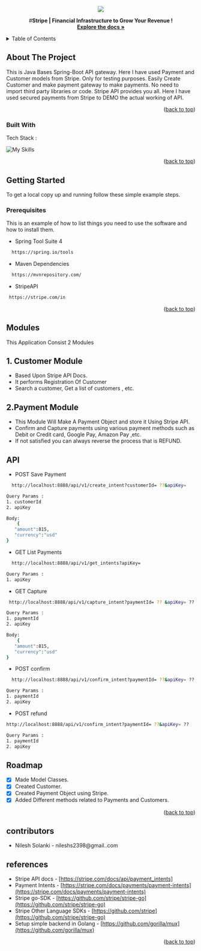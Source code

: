 

<a name="readme-top"></a> 

<!-- PROJECT SHIELDS -->

<p align="center">
  <img src="![social](https://github.com/nileshs23/PortOneAssignment/assets/53571060/dffa5a8d-d4c4-4b9e-aa60-dcf5aed0527a)" />
</p>

  <p align="center">
    #<strong>Stripe | Financial Infrastructure to Grow Your Revenue  !</strong>
    <br />
    <a href="https://github.com/nileshs23"><strong>Explore the docs »</strong></a>
    <br />
  </p>
</div>



<!-- TABLE OF CONTENTS -->
<details>
  <summary>Table of Contents</summary>
  <ol>
    <li>
      <a href="#about-the-project">About The Project</a>
      <ul>
        <li><a href="#built-with">Built With</a></li>
      </ul>
    </li>
    <li>
      <a href="#getting-started">Getting Started</a>
      <ul>
        <li><a href="#prerequisites">Prerequisites</a></li>
        <li><a href="#installation">Installation</a></li>
      </ul>
    </li>
    <li><a href="#modules">Modules</a></li>
    <li><a href="#API">API</a></li>
    <li><a href="#roadmap">Roadmap</a></li>
    <li><a href="#contributors">Contributors</a></li>
    <li><a href="#references">References</a></li>
  </ol>
</details>



<!-- ABOUT THE PROJECT -->
## About The Project

This is Java Bases Spring-Boot API gateway. Here I have used Payment and Customer models from Stripe. Only for testing purposes. 
Easily Create Customer and make payment gateway to make payments. No need to import third party libraries or code. Stripe API provides you all. Here I have used secured payments from Stripe to DEMO the actual working of API.

<p align="right">(<a href="#readme-top">back to top</a>)</p>



### Built With

Tech Stack :

![My Skills](https://skillicons.dev/icons?i=java,spring,maven,github,git,vscode&theme=light)
<p align="right">(<a href="#readme-top">back to top</a>)</p>



<!-- GETTING STARTED -->
## Getting Started

To get a local copy up and running follow these simple example steps.

### Prerequisites

This is an example of how to list things you need to use the software and how to install them.
  
  * Spring Tool Suite 4

 ```sh
   https://spring.io/tools
   ```
  
   * Maven Dependencies

 ```sh
   https://mvnrepository.com/
   ```
   
   * StripeAPI 

 ```sh
  https://stripe.com/in
   ```

<p align="right">(<a href="#readme-top">back to top</a>)</p>

<!-- USAGE EXAMPLES -->
## Modules
This Application Consist 2 Modules

## 1. Customer Module

- Based Upon Stripe API Docs.
- It performs Registration Of Customer
- Search a customer, Get a list of customers , etc.
  
## 2.Payment Module
- This Module Will Make A Payment Object and store it Using Stripe API.
- Confirm and Capture payments using various payment methods such as Debit or Credit card, Google Pay, Amazon Pay ,etc.
- If not satisfied you can always reverse the process that is REFUND.


<!-- API -->
## API
  
   * POST Save Payment
 ```sh
   http://localhost:8888/api/v1/create_intent?customerId= ??&apiKey=
   ```
 ```sh
 Query Params :
 1. customerId
 2. apiKey
 
 Body:
     {
    "amount":815,
    "currency":"usd"
}
   ```
  
   * GET List Payments

 ```sh
   http://localhost:8888/api/v1/get_intents?apiKey=
   ```
 ```sh
 Query Params :
 1. apiKey
   ```
   * GET Capture

 ```sh
  http://localhost:8888/api/v1/capture_intent?paymentId= ?? &apiKey= ??
   ```
 ```sh
 Query Params :
 1. paymentId
 2. apiKey
 
 Body:
     {
    "amount":815,
    "currency":"usd"
}
   ```
* POST confirm

 ```sh
   http://localhost:8888/api/v1/confirm_intent?paymentId= ??&apiKey= ??
   ```
 ```sh
 Query Params :
 1. paymentId
 2. apiKey
   ```
 
   * POST refund

 ```sh
 http://localhost:8888/api/v1/confirm_intent?paymentId= ??&apiKey= ??
   ```
 ```sh
 Query Params :
 1. paymentId
 2. apiKey
   ````

<!-- ROADMAP -->
## Roadmap

- [x] Made Model Classes.
- [x] Created Customer.
- [x] Created Payment Object using Stripe.
- [x]  Added Different methods related to Payments and Customers.

<p align="right">(<a href="#readme-top">back to top</a>)</p>

<!-- Contributors -->
## contributors
* Nilesh Solanki - nileshs2398@gmail..com

<!--References -->
## references
*  Stripe API docs - [](https://stripe.com/docs/api) [https://stripe.com/docs/api/payment_intents]
* Payment Intents - [https://stripe.com/docs/payments/payment-intents](https://stripe.com/docs/payments/payment-intents)
* Stripe go-SDK - [https://github.com/stripe/stripe-go](https://github.com/stripe/stripe-go)
*  Stripe Other Language SDKs - [https://github.com/stripe](https://github.com/stripe/stripe-go)
* Setup simple backend in Golang - [https://github.com/gorilla/mux](https://github.com/gorilla/mux)

<p align="right">(<a href="#readme-top">back to top</a>)</p>
